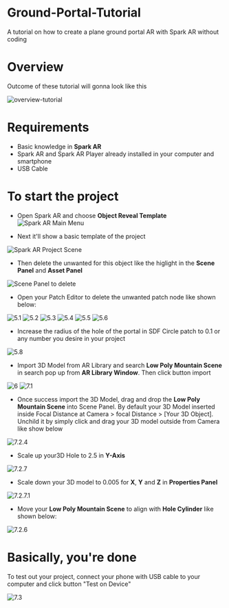 # Ground-Portal-Tutorial
A tutorial on how to create a plane ground portal AR with Spark AR without coding

# Overview
Outcome of these tutorial will gonna look like this

![overview-tutorial](https://github.com/aktaktaw/Ground-Portal-Tutorial/blob/main/screenshot-tutorial/overview-tutorial.gif)

# Requirements
- Basic knowledge in **Spark AR**
- Spark AR and Spark AR Player already installed in your computer and smartphone
- USB Cable

# To start the project
- Open Spark AR and choose **Object Reveal Template**
![Spark AR Main Menu](https://github.com/aktaktaw/Ground-Portal-Tutorial/blob/main/screenshot-tutorial/1.JPG)

- Next it'll show a basic template of the project

![Spark AR Project Scene](https://github.com/aktaktaw/Ground-Portal-Tutorial/blob/main/screenshot-tutorial/2.JPG)

- Then delete the unwanted for this object like the higlight in the **Scene Panel** and **Asset Panel**

![Scene Panel to delete](https://github.com/aktaktaw/Ground-Portal-Tutorial/blob/main/screenshot-tutorial/3.JPG)

- Open your Patch Editor to delete the unwanted patch node like shown below:

![5.1](https://github.com/aktaktaw/Ground-Portal-Tutorial/blob/main/screenshot-tutorial/5.1.JPG)
![5.2](https://github.com/aktaktaw/Ground-Portal-Tutorial/blob/main/screenshot-tutorial/5.2.JPG)
![5.3](https://github.com/aktaktaw/Ground-Portal-Tutorial/blob/main/screenshot-tutorial/5.3.JPG)
![5.4](https://github.com/aktaktaw/Ground-Portal-Tutorial/blob/main/screenshot-tutorial/5.4.JPG)
![5.5](https://github.com/aktaktaw/Ground-Portal-Tutorial/blob/main/screenshot-tutorial/5.5.JPG)
![5.6](https://github.com/aktaktaw/Ground-Portal-Tutorial/blob/main/screenshot-tutorial/5.6.JPG)

- Increase the radius of the hole of the portal in SDF Circle patch to 0.1 or any number you desire in your project

![5.8](https://github.com/aktaktaw/Ground-Portal-Tutorial/blob/main/screenshot-tutorial/5.8.JPG)

- Import 3D Model from AR Library and search **Low Poly Mountain Scene** in search pop up from **AR Library Window**. Then click button import

![6](https://github.com/aktaktaw/Ground-Portal-Tutorial/blob/main/screenshot-tutorial/6.JPG)
![7.1](https://github.com/aktaktaw/Ground-Portal-Tutorial/blob/main/screenshot-tutorial/7.1.JPG)

- Once success import the 3D Model, drag and drop the **Low Poly Mountain Scene** into Scene Panel. By default your 3D Model inserted inside Focal Distance at Camera > focal Distance > [Your 3D Object]. Unchild it by simply click and drag your 3D model outside from Camera like show below

![7.2.4](https://github.com/aktaktaw/Ground-Portal-Tutorial/blob/main/screenshot-tutorial/7.2.4.JPG)

- Scale up your3D Hole to 2.5 in **Y-Axis**

![7.2.7](https://github.com/aktaktaw/Ground-Portal-Tutorial/blob/main/screenshot-tutorial/7.2.7.JPG)

- Scale down your 3D model to 0.005 for **X**, **Y** and **Z** in **Properties Panel**

![7.2.7.1](https://github.com/aktaktaw/Ground-Portal-Tutorial/blob/main/screenshot-tutorial/7.2.7.1.JPG)

- Move your **Low Poly Mountain Scene** to align with **Hole Cylinder** like shown below:

![7.2.6](https://github.com/aktaktaw/Ground-Portal-Tutorial/blob/main/screenshot-tutorial/7.2.6.JPG)

# Basically, you're done
To test out your project, connect your phone with USB cable to your computer and click button "Test on Device"

![7.3](https://github.com/aktaktaw/Ground-Portal-Tutorial/blob/main/screenshot-tutorial/7.3.JPG)
